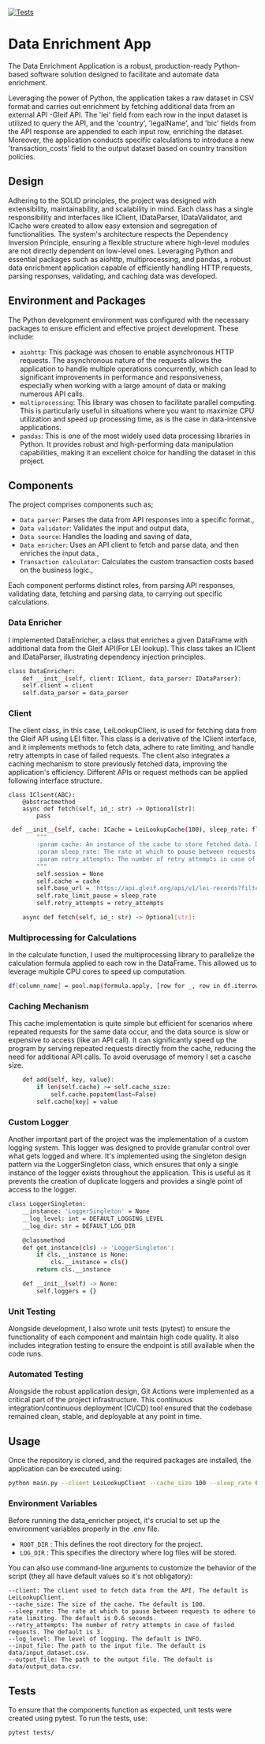 [![Tests](https://img.shields.io/badge/Tests-Passing-success)](https://github.com/Astosi/data_enricher/actions)
# Data Enrichment App 

The Data Enrichment Application is a robust, production-ready Python-based software solution designed to facilitate and automate data enrichment. 

Leveraging the power of Python, the application takes a raw dataset in CSV format and carries out enrichment by fetching additional data from an external API -Gleif API. The 'lei' field from each row in the input dataset is utilized to query the API, and the 'country', 'legalName', and 'bic' fields from the API response are appended to each input row, enriching the dataset. Moreover, the application conducts specific calculations to introduce a new 'transaction_costs' field to the output dataset based on country transition policies. 

## Design
Adhering to the SOLID principles, the project was designed with extensibility, maintainability, and scalability in mind. Each class has a single responsibility and interfaces like IClient, IDataParser, IDataValidator, and ICache were created to allow easy extension and segregation of functionalities. The system's architecture respects the Dependency Inversion Principle, ensuring a flexible structure where high-level modules are not directly dependent on low-level ones. Leveraging Python and essential packages such as aiohttp, multiprocessing, and pandas, a robust data enrichment application capable of efficiently handling HTTP requests, parsing responses, validating, and caching data was developed.

## Environment and Packages
The Python development environment was configured with the necessary packages to ensure efficient and effective project development. These include:
- `aiohttp`: This package was chosen to enable asynchronous HTTP requests. The asynchronous nature of the requests allows the application to handle multiple operations concurrently, which can lead to significant improvements in performance and responsiveness, especially when working with a large amount of data or making numerous API calls.
- `multiprocessing`: This library was chosen to facilitate parallel computing. This is particularly useful in situations where you want to maximize CPU utilization and speed up processing time, as is the case in data-intensive applications. 
- `pandas`: This is one of the most widely used data processing libraries in Python. It provides robust and high-performing data manipulation capabilities, making it an excellent choice for handling the dataset in this project.

## Components
The project comprises components such as;
* `Data parser`: Parses the data from API responses into a specific format.,
* `Data validator`: Validates the input and output data, 
* `Data source`: Handles the loading and saving of data, 
* `Data enricher`: Uses an API client to fetch and parse data, and then enriches the input data., 
* `Transaction calculator`: Calculates the custom transaction costs based on the business logic.,

Each component performs distinct roles, from parsing API responses, validating data, fetching and parsing data, to carrying out specific calculations.


### Data Enricher
I implemented DataEnricher, a class that enriches a given DataFrame with additional data from the Gleif API(For LEI lookup). This class takes an IClient and IDataParser, illustrating dependency injection principles.
```bash
class DataEnricher:
    def __init__(self, client: IClient, data_parser: IDataParser):
    self.client = client
    self.data_parser = data_parser
```

### Client
The client class, in this case, LeiLookupClient, is used for fetching data from the Gleif API using LEI filter. This class is a derivative of the IClient interface, and it implements methods to fetch data, adhere to rate limiting, and handle retry attempts in case of failed requests. The client also integrates a caching mechanism to store previously fetched data, improving the application's efficiency. Different APIs or request methods can be applied following interface structure.
```
class IClient(ABC):
    @abstractmethod
    async def fetch(self, id_: str) -> Optional[str]:
        pass
```



```bash
 def __init__(self, cache: ICache = LeiLookupCache(100), sleep_rate: float = 0.6, retry_attempts: int = 3):
        """
        :param cache: An instance of the cache to store fetched data. Default is LeiLookupCache with a cache size of 100.
        :param sleep_rate: The rate at which to pause between requests to adhere to rate limiting. Default is 0.6 seconds.
        :param retry_attempts: The number of retry attempts in case of failed requests. Default is 3 attempts.
        """
        self.session = None
        self.cache = cache
        self.base_url = 'https://api.gleif.org/api/v1/lei-records?filter[lei]='
        self.rate_limit_pause = sleep_rate
        self.retry_attempts = retry_attempts

    async def fetch(self, id_: str) -> Optional[str]:
```



### Multiprocessing for Calculations
In the calculate function, I used the multiprocessing library to parallelize the calculation formula applied to each row in the DataFrame. This allowed us to leverage multiple CPU cores to speed up computation.
```bash
df[column_name] = pool.map(formula.apply, [row for _, row in df.iterrows()])
```

### Caching Mechanism
This cache implementation is quite simple but efficient for scenarios where repeated requests for the same data occur, and the data source is slow or expensive to access (like an API call). It can significantly speed up the program by serving repeated requests directly from the cache, reducing the need for additional API calls. To avoid overusage of memory I set a casche size.
```bash
    def add(self, key, value):
        if len(self.cache) >= self.cache_size:
            self.cache.popitem(last=False)
        self.cache[key] = value
```

### Custom Logger
Another important part of the project was the implementation of a custom logging system. This logger was designed to provide granular control over what gets logged and where. It's implemented using the singleton design pattern via the LoggerSingleton class, which ensures that only a single instance of the logger exists throughout the application. This is useful as it prevents the creation of duplicate loggers and provides a single point of access to the logger.
```bash
class LoggerSingleton:
    __instance: 'LoggerSingleton' = None
    __log_level: int = DEFAULT_LOGGING_LEVEL
    __log_dir: str = DEFAULT_LOG_DIR

    @classmethod
    def get_instance(cls) -> 'LoggerSingleton':
        if cls.__instance is None:
            cls.__instance = cls()
        return cls.__instance

    def __init__(self) -> None:
        self.loggers = {}
```

### Unit Testing
Alongside development, I also wrote unit tests (pytest) to ensure the functionality of each component and maintain high code quality. It also includes integration testing to ensure the endpoint is still available when the code runs.


### Automated Testing
Alongside the robust application design, Git Actions were implemented as a critical part of the project infrastructure. This continuous integration/continuous deployment (CI/CD) tool ensured that the codebase remained clean, stable, and deployable at any point in time.

## Usage
Once the repository is cloned, and the required packages are installed, the application can be executed using:

```bash
python main.py --client LeiLookupClient --cache_size 100 --sleep_rate 0.6 --retry_attempts 3 --log_level INFO --input_file data/input_dataset.csv --output_file data/output_data.csv
```
### Environment Variables
Before running the data_enricher project, it's crucial to set up the environment variables properly in the .env file.

* `ROOT_DIR` : This defines the root directory for the project.
* `LOG_DIR` : This specifies the directory where log files will be stored.

You can also use command-line arguments to customize the behavior of the script (they all have default values so it's not obligatory):

    --client: The client used to fetch data from the API. The default is LeiLookupClient.
    --cache_size: The size of the cache. The default is 100.
    --sleep_rate: The rate at which to pause between requests to adhere to rate limiting. The default is 0.6 seconds.
    --retry_attempts: The number of retry attempts in case of failed requests. The default is 3.
    --log_level: The level of logging. The default is INFO.
    --input_file: The path to the input file. The default is data/input_dataset.csv.
    --output_file: The path to the output file. The default is data/output_data.csv.

## Tests
To ensure that the components function as expected, unit tests were created using pytest. To run the tests, use:
```bash
pytest tests/
```
